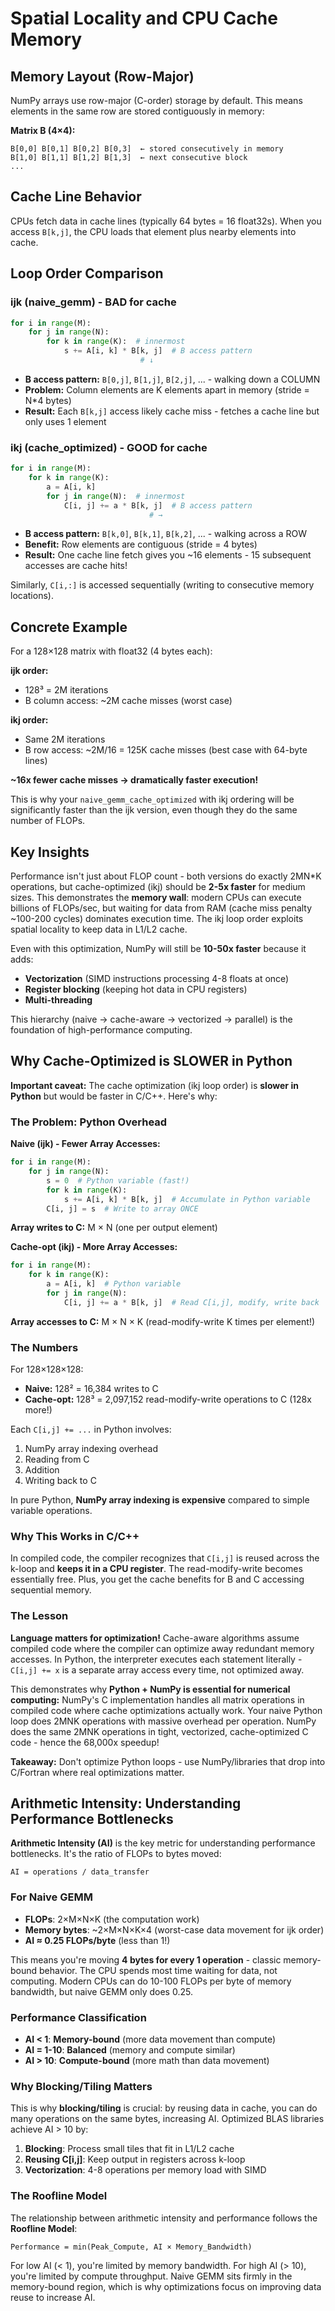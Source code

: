 # Spatial Locality and CPU Cache Memory

## Memory Layout (Row-Major)

NumPy arrays use row-major (C-order) storage by default. This means elements in the same row are stored contiguously in memory:

**Matrix B (4×4):**
```
B[0,0] B[0,1] B[0,2] B[0,3]  ← stored consecutively in memory
B[1,0] B[1,1] B[1,2] B[1,3]  ← next consecutive block
...
```

## Cache Line Behavior

CPUs fetch data in cache lines (typically 64 bytes = 16 float32s). When you access `B[k,j]`, the CPU loads that element plus nearby elements into cache.

## Loop Order Comparison

### ijk (naive_gemm) - BAD for cache

```python
for i in range(M):
    for j in range(N):
        for k in range(K):  # innermost
            s += A[i, k] * B[k, j]  # B access pattern
                             # ↓
```

- **B access pattern:** `B[0,j]`, `B[1,j]`, `B[2,j]`, ... - walking down a COLUMN
- **Problem:** Column elements are K elements apart in memory (stride = N*4 bytes)
- **Result:** Each `B[k,j]` access likely cache miss - fetches a cache line but only uses 1 element

### ikj (cache_optimized) - GOOD for cache

```python
for i in range(M):
    for k in range(K):
        a = A[i, k]
        for j in range(N):  # innermost
            C[i, j] += a * B[k, j]  # B access pattern
                               # →
```

- **B access pattern:** `B[k,0]`, `B[k,1]`, `B[k,2]`, ... - walking across a ROW
- **Benefit:** Row elements are contiguous (stride = 4 bytes)
- **Result:** One cache line fetch gives you ~16 elements - 15 subsequent accesses are cache hits!

Similarly, `C[i,:]` is accessed sequentially (writing to consecutive memory locations).

## Concrete Example

For a 128×128 matrix with float32 (4 bytes each):

**ijk order:**
- 128³ = 2M iterations
- B column access: ~2M cache misses (worst case)

**ikj order:**
- Same 2M iterations
- B row access: ~2M/16 = 125K cache misses (best case with 64-byte lines)

**~16x fewer cache misses → dramatically faster execution!**

This is why your `naive_gemm_cache_optimized` with ikj ordering will be significantly faster than the ijk version, even though they do the same number of FLOPs.

## Key Insights

Performance isn't just about FLOP count - both versions do exactly 2MN*K operations, but cache-optimized (ikj) should be **2-5x faster** for medium sizes. This demonstrates the **memory wall**: modern CPUs can execute billions of FLOPs/sec, but waiting for data from RAM (cache miss penalty ~100-200 cycles) dominates execution time. The ikj loop order exploits spatial locality to keep data in L1/L2 cache.

Even with this optimization, NumPy will still be **10-50x faster** because it adds:
- **Vectorization** (SIMD instructions processing 4-8 floats at once)
- **Register blocking** (keeping hot data in CPU registers)
- **Multi-threading**

This hierarchy (naive → cache-aware → vectorized → parallel) is the foundation of high-performance computing.

## Why Cache-Optimized is SLOWER in Python

**Important caveat:** The cache optimization (ikj loop order) is **slower in Python** but would be faster in C/C++. Here's why:

### The Problem: Python Overhead

**Naive (ijk) - Fewer Array Accesses:**
```python
for i in range(M):
    for j in range(N):
        s = 0  # Python variable (fast!)
        for k in range(K):
            s += A[i, k] * B[k, j]  # Accumulate in Python variable
        C[i, j] = s  # Write to array ONCE
```
**Array writes to C:** M × N (one per output element)

**Cache-opt (ikj) - More Array Accesses:**
```python
for i in range(M):
    for k in range(K):
        a = A[i, k]  # Python variable
        for j in range(N):
            C[i, j] += a * B[k, j]  # Read C[i,j], modify, write back
```
**Array accesses to C:** M × N × K (read-modify-write K times per element!)

### The Numbers

For 128×128×128:
- **Naive:** 128² = 16,384 writes to C
- **Cache-opt:** 128³ = 2,097,152 read-modify-write operations to C (128x more!)

Each `C[i,j] += ...` in Python involves:
1. NumPy array indexing overhead
2. Reading from C
3. Addition
4. Writing back to C

In pure Python, **NumPy array indexing is expensive** compared to simple variable operations.

### Why This Works in C/C++

In compiled code, the compiler recognizes that `C[i,j]` is reused across the k-loop and **keeps it in a CPU register**. The read-modify-write becomes essentially free. Plus, you get the cache benefits for B and C accessing sequential memory.

### The Lesson

**Language matters for optimization!** Cache-aware algorithms assume compiled code where the compiler can optimize away redundant memory accesses. In Python, the interpreter executes each statement literally - `C[i,j] += x` is a separate array access every time, not optimized away.

This demonstrates why **Python + NumPy is essential for numerical computing:** NumPy's C implementation handles all matrix operations in compiled code where cache optimizations actually work. Your naive Python loop does 2MNK operations with massive overhead per operation. NumPy does the same 2MNK operations in tight, vectorized, cache-optimized C code - hence the 68,000x speedup!

**Takeaway:** Don't optimize Python loops - use NumPy/libraries that drop into C/Fortran where real optimizations matter.

## Arithmetic Intensity: Understanding Performance Bottlenecks

**Arithmetic Intensity (AI)** is the key metric for understanding performance bottlenecks. It's the ratio of FLOPs to bytes moved:

```
AI = operations / data_transfer
```

### For Naive GEMM

- **FLOPs**: 2×M×N×K (the computation work)
- **Memory bytes**: ~2×M×N×K×4 (worst-case data movement for ijk order)
- **AI ≈ 0.25 FLOPs/byte** (less than 1!)

This means you're moving **4 bytes for every 1 operation** - classic memory-bound behavior. The CPU spends most time waiting for data, not computing. Modern CPUs can do 10-100 FLOPs per byte of memory bandwidth, but naive GEMM only does 0.25.

### Performance Classification

- **AI < 1**: **Memory-bound** (more data movement than compute)
- **AI = 1-10**: **Balanced** (memory and compute similar)
- **AI > 10**: **Compute-bound** (more math than data movement)

### Why Blocking/Tiling Matters

This is why **blocking/tiling** is crucial: by reusing data in cache, you can do many operations on the same bytes, increasing AI. Optimized BLAS libraries achieve AI > 10 by:

1. **Blocking**: Process small tiles that fit in L1/L2 cache
2. **Reusing C[i,j]**: Keep output in registers across k-loop
3. **Vectorization**: 4-8 operations per memory load with SIMD

### The Roofline Model

The relationship between arithmetic intensity and performance follows the **Roofline Model**:

```
Performance = min(Peak_Compute, AI × Memory_Bandwidth)
```

For low AI (< 1), you're limited by memory bandwidth. For high AI (> 10), you're limited by compute throughput. Naive GEMM sits firmly in the memory-bound region, which is why optimizations focus on improving data reuse to increase AI.
